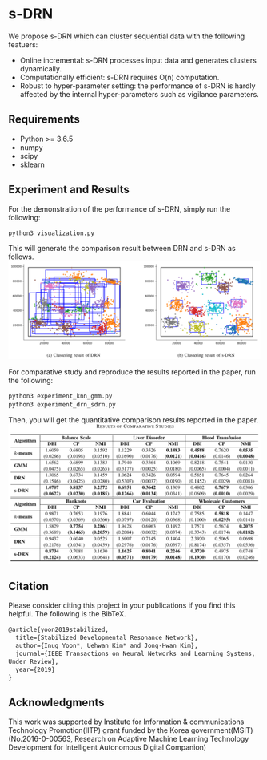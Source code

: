 # s-DRN
We propose s-DRN which can cluster sequential data with the following featuers:

- Online incremental: s-DRN processes input data and generates clusters dynamically.
- Computationally efficient: s-DRN requires O(n) computation.
- Robust to hyper-parameter setting: the performance of s-DRN is hardly affected by the internal hyper-parameters such as vigilance parameters.

## Requirements

* Python >= 3.6.5
* numpy
* scipy
* sklearn

## Experiment and Results
For the demonstration of the performance of s-DRN, simply run the following:
```bash
python3 visualization.py
```
This will generate the comparison result between DRN and s-DRN as follows.
![Comparison_drn_sdrn](./figures/comparison_drn_sdrn.png)

For comparative study and reproduce the results reported in the paper, run the following:
```bash
python3 experiment_knn_gmm.py
python3 experiment_drn_sdrn.py
```
Then, you will get the quantitative comparison results reported in the paper.
![Comparison_quantitative](./figures/comparison_quantitative.png)
## Citation

Please consider citing this project in your publications if you find this helpful.
The following is the BibTeX.

```
@article{yoon2019stabilized,
  title={Stabilized Developmental Resonance Network},
  author={Inug Yoon*, Uehwan Kim* and Jong-Hwan Kim},
  journal={IEEE Transactions on Neural Networks and Learning Systems, Under Review},
  year={2019}
}
```

## Acknowledgments
This work was supported by Institute for Information & communications Technology Promotion(IITP) grant funded by the Korea government(MSIT)
(No.2016-0-00563, Research on Adaptive Machine Learning Technology Development for Intelligent Autonomous Digital Companion)